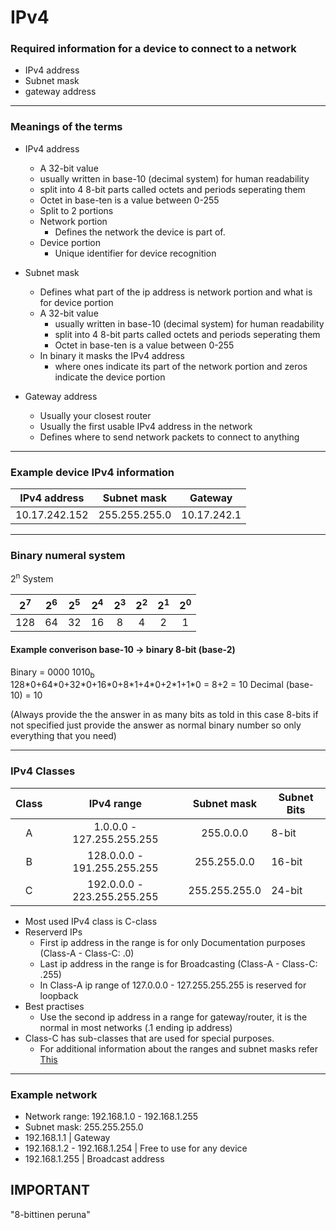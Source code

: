 # IPv4 
  
  ### Required information for a device to connect to a network
  - IPv4 address
  - Subnet mask
  - gateway address
  ---
  ### Meanings of the terms
  
  - IPv4 address
	  - A 32-bit value
	  - usually written in base-10 (decimal system) for human readability
	  - split into 4 8-bit parts called octets and periods seperating them
	  - Octet in base-ten is a value between 0-255 
	  -  Split to 2 portions
	- Network portion
		- Defines the network the device is part of.
	- Device portion 
		- Unique identifier for device recognition

- Subnet mask
	- Defines what part of the ip address is network portion and what is for device portion
	- A 32-bit value
	  - usually written in base-10 (decimal system) for human readability
	  - split into 4 8-bit parts called octets and periods seperating them
	  - Octet in base-ten is a value between 0-255 
  - In binary it masks the IPv4 address
	  - where ones indicate its part of the network portion and zeros indicate the device portion

- Gateway address
	- Usually your closest router
	- Usually the first usable IPv4 address in the network
	- Defines where to send network packets to connect to anything

---

### Example device IPv4 information


|  IPv4 address |  Subnet mask  |   Gateway   |
|:-------------:|:-------------:|:-----------:|
| 10.17.242.152 | 255.255.255.0 | 10.17.242.1 |


---
### Binary numeral system
2<sup>n</sup> System

| 2<sup>7</sup> | 2<sup>6</sup> | 2<sup>5</sup> | 2<sup>4</sup> | 2<sup>3</sup> | 2<sup>2</sup> | 2<sup>1</sup> | 2<sup>0</sup> |
|:----:|:----:|:----:|:----:|:----:|:----:|:----:|:----:|
| 128  | 64   | 32   | 16   | 8    | 4    | 2    | 1    |

#### Example converison base-10 -> binary 8-bit (base-2)

Binary = 0000 1010<sub>b</sub></br>
128\*0+64\*0+32\*0+16\*0+8\*1+4\*0+2\*1+1\*0 = 8+2 = 10
Decimal (base-10) = 10 

(Always provide the the answer in as many bits as told in this case 8-bits if not specified just provide the answer as normal binary number so only everything that you need)

---
### IPv4 Classes
| Class |          IPv4 range         |   Subnet mask   | Subnet Bits |
|:-----:|:---------------------------:|:---------------:|-------------|
|   A   |  1.0.0.0 - 127.255.255.255  | 255.0.0.0       | 8-bit       |
|   B   | 128.0.0.0 - 191.255.255.255 | 255.255.0.0     | 16-bit      |
|   C   | 192.0.0.0 - 223.255.255.255 | 255.255.255.0   | 24-bit      |

- Most used IPv4 class is C-class
- Reserverd IPs
	- First ip address in the range is for only Documentation purposes (Class-A - Class-C: .0)
	-  Last ip address in the range is for Broadcasting (Class-A - Class-C: .255)
	- In Class-A ip range of 127.0.0.0 - 127.255.255.255 is reserved for loopback
- Best practises
	- Use the second ip address in a range for gateway/router, it is the normal in most networks (.1 ending ip address)
- Class-C has sub-classes that are used for special purposes.
	- For additional information about the ranges and subnet masks refer [This](https://www.aelius.com/njh/subnet_sheet.html) 
---
### Example network 
- Network range: 192.168.1.0 - 192.168.1.255
- Subnet mask: 255.255.255.0
-  192.168.1.1 | Gateway
- 192.168.1.2 - 192.168.1.254 | Free to use for any device
- 192.168.1.255 | Broadcast address

## IMPORTANT
"8-bittinen peruna"

